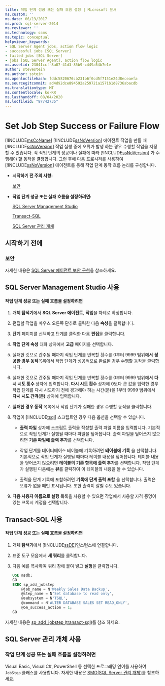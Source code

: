 ```yaml
---
title: 작업 단계 성공 또는 실패 흐름 설정 | Microsoft 문서
ms.custom: ''
ms.date: 06/13/2017
ms.prod: sql-server-2014
ms.reviewer: ''
ms.technology: ssms
ms.topic: conceptual
helpviewer_keywords:
- SQL Server Agent jobs, action flow logic
- successful jobs [SQL Server]
- failed jobs [SQL Server]
- jobs [SQL Server Agent], action flow logic
ms.assetid: 23041ccf-8a07-41d3-85b9-c449a54b7e1e
author: stevestein
ms.author: sstein
ms.openlocfilehash: fddc5820676cb231b6f0cd5f7151e24d8eceaefa
ms.sourcegitcommit: ad4d92dce894592a259721a1571b1d8736abacdb
ms.translationtype: MT
ms.contentlocale: ko-KR
ms.lasthandoff: 08/04/2020
ms.locfileid: "87742735"
---
```

# <a name="set-job-step-success-or-failure-flow"></a>Set Job Step Success or Failure Flow
  [!INCLUDE[msCoName](../../includes/msconame-md.md)] [!INCLUDE[ssNoVersion](../../includes/ssnoversion-md.md)] 에이전트 작업을 만들 때 [!INCLUDE[ssNoVersion](../../includes/ssnoversion-md.md)] 작업 실행 중에 오류가 발생 하는 경우 수행할 작업을 지정할 수 있습니다. 각 작업 단계의 성공이나 실패에 따라 [!INCLUDE[ssNoVersion](../../includes/ssnoversion-md.md)] 가 수행해야 할 동작을 결정합니다. 그런 후에 다음 프로시저를 사용하여 [!INCLUDE[ssNoVersion](../../includes/ssnoversion-md.md)] 에이전트를 통해 작업 단계 동작 흐름 논리를 구성합니다.  
  
-   **시작하기 전 주의 사항:**  
  
     [보안](#Security)  
  
-   **작업 단계 성공 또는 실패 흐름을 설정하려면:**  
  
     [SQL Server Management Studio](#SSMS)  
  
     [Transact-SQL](#TSQL)  
  
     [SQL Server 관리 개체](#SMO)  
  
## <a name="before-you-begin"></a>시작하기 전에  
  
###  <a name="security"></a><a name="Security"></a> 보안  
 자세한 내용은 [SQL Server 에이전트 보안 구현](implement-sql-server-agent-security.md)을 참조하세요.  
  
##  <a name="using-sql-server-management-studio"></a><a name="SSMS"></a> SQL Server Management Studio 사용  
  
#### <a name="to-set-job-step-success-or-failure-flow"></a>작업 단계 성공 또는 실패 흐름을 설정하려면  
  
1.  **개체 탐색기**에서 **SQL Server 에이전트**, **작업**을 차례로 확장합니다.  
  
2.  편집할 작업을 마우스 오른쪽 단추로 클릭한 다음 **속성**을 클릭합니다.  
  
3.  **단계** 페이지를 선택하고 단계를 클릭한 다음 **편집**을 클릭합니다.  
  
4.  **작업 단계 속성** 대화 상자에서 **고급** 페이지를 선택합니다.  
  
5.  실패한 것으로 간주될 때까지 작업 단계를 반복할 횟수를 0부터 9999 범위에서 **성공한 경우 동작**목록에서 작업 단계가 성공적으로 완료된 경우 수행할 동작을 클릭합니다.  
  
6.  실패한 것으로 간주될 때까지 작업 단계를 반복할 횟수를 0부터 9999 범위에서 **다시 시도 횟수** 상자에 입력합니다. **다시 시도 횟수** 상자에 0보다 큰 값을 입력한 경우 작업 단계를 다시 시도하기 전에 경과해야 하는 시간(분)을 1부터 9999 범위에서 **다시 시도 간격(분)** 상자에 입력합니다.  
  
7.  **실패한 경우 동작** 목록에서 작업 단계가 실패한 경우 수행할 동작을 클릭합니다.  
  
8.  작업이 [!INCLUDE[tsql](../../includes/tsql-md.md)] 스크립트인 경우 다음 옵션을 선택할 수 있습니다.  
  
    -   **출력 파일** 상자에 스크립트 출력을 작성할 출력 파일 이름을 입력합니다. 기본적으로 작업 단계가 실행될 때마다 파일을 덮어씁니다. 출력 파일을 덮어쓰지 않으려면 **기존 파일에 출력 추가**를 선택합니다.  
  
    -   작업 단계를 데이터베이스 테이블에 기록하려면 **테이블에 기록** 을 선택합니다. 기본적으로 작업 단계가 실행될 때마다 테이블 내용을 덮어씁니다. 테이블 내용을 덮어쓰지 않으려면 **테이블의 기존 항목에 출력 추가**를 선택합니다. 작업 단계가 실행된 다음에는 **뷰**를 클릭하여 이 테이블의 내용을 볼 수 있습니다.  
  
    -   출력을 단계 기록에 포함하려면 **기록에 단계 출력 포함** 을 선택합니다. 출력은 오류가 없을 때만 표시됩니다. 또한 출력이 잘릴 수도 있습니다.  
  
9. **다음 사용자 이름으로 실행** 목록을 사용할 수 있으면 작업에서 사용할 자격 증명이 있는 프록시 계정을 선택합니다.  
  
##  <a name="using-transact-sql"></a><a name="TSQL"></a> Transact-SQL 사용  
  
#### <a name="to-set-job-step-success-or-failure-flow"></a>작업 단계 성공 또는 실패 흐름을 설정하려면  
  
1.  **개체 탐색기**에서 [!INCLUDE[ssDE](../../includes/ssde-md.md)]인스턴스에 연결합니다.  
  
2.  표준 도구 모음에서 **새 쿼리**를 클릭합니다.  
  
3.  다음 예를 복사하여 쿼리 창에 붙여 넣고 **실행**을 클릭합니다.  
  
    ```sql
    USE msdb;  
    GO  
    EXEC sp_add_jobstep  
        @job_name = N'Weekly Sales Data Backup',  
        @step_name = N'Set database to read only',  
        @subsystem = N'TSQL',  
        @command = N'ALTER DATABASE SALES SET READ_ONLY',   
        @on_success_action = 1;  
    GO  
    ```  
  
 자세한 내용은 [sp_add_jobstep &#40;transact-sql&#41;](/sql/relational-databases/system-stored-procedures/sp-add-jobstep-transact-sql)를 참조 하세요.  
  
##  <a name="using-sql-server-management-objects"></a><a name="SMO"></a>SQL Server 관리 개체 사용  

### <a name="to-set-job-step-success-or-failure-flow"></a>작업 단계 성공 또는 실패 흐름을 설정하려면
  
 Visual Basic, Visual C#, PowerShell 등 선택한 프로그래밍 언어를 사용하여 `JobStep` 클래스를 사용합니다. 자세한 내용은 [SMO(SQL Server 관리 개체)](https://msdn.microsoft.com/library/ms162169.aspx)를 참조하세요.  
